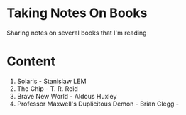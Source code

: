 # Taking Notes On Books
Sharing notes on several books that I'm reading

# Content
1. Solaris - Stanislaw LEM
2. The Chip - T. R. Reid
3. Brave New World - Aldous Huxley
4. Professor Maxwell's Duplicitous Demon - Brian Clegg - 
